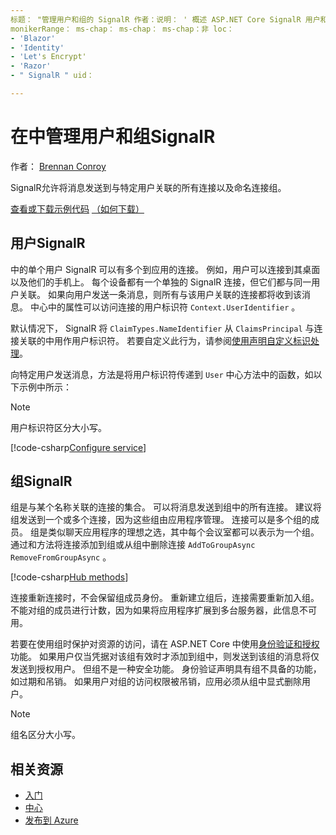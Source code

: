 ```yaml
---
标题： "管理用户和组的 SignalR 作者：说明： ' 概述 ASP.NET Core SignalR 用户和组管理。"
monikerRange： ms-chap： ms-chap： ms-chap：非 loc：
- 'Blazor'
- 'Identity'
- 'Let's Encrypt'
- 'Razor'
- " SignalR " uid： 

---
```


# <a name="manage-users-and-groups-in-signalr"></a>在中管理用户和组SignalR

作者： [Brennan Conroy](https://github.com/BrennanConroy)

SignalR允许将消息发送到与特定用户关联的所有连接以及命名连接组。

[查看或下载示例代码](https://github.com/dotnet/AspNetCore.Docs/tree/master/aspnetcore/signalr/groups/sample/) [（如何下载）](xref:index#how-to-download-a-sample)

## <a name="users-in-signalr"></a>用户SignalR

中的单个用户 SignalR 可以有多个到应用的连接。 例如，用户可以连接到其桌面以及他们的手机上。 每个设备都有一个单独的 SignalR 连接，但它们都与同一用户关联。 如果向用户发送一条消息，则所有与该用户关联的连接都将收到该消息。 中心中的属性可以访问连接的用户标识符 `Context.UserIdentifier` 。

默认情况下， SignalR 将 `ClaimTypes.NameIdentifier` 从 `ClaimsPrincipal` 与连接关联的中用作用户标识符。 若要自定义此行为，请参阅[使用声明自定义标识处理](xref:signalr/authn-and-authz#use-claims-to-customize-identity-handling)。

向特定用户发送消息，方法是将用户标识符传递到 `User` 中心方法中的函数，如以下示例中所示：

> [!NOTE]
> 用户标识符区分大小写。

[!code-csharp[Configure service](groups/sample/Hubs/ChatHub.cs?range=29-32)]

## <a name="groups-in-signalr"></a>组SignalR

组是与某个名称关联的连接的集合。 可以将消息发送到组中的所有连接。 建议将组发送到一个或多个连接，因为这些组由应用程序管理。 连接可以是多个组的成员。 组是类似聊天应用程序的理想之选，其中每个会议室都可以表示为一个组。 通过和方法将连接添加到组或从组中删除连接 `AddToGroupAsync` `RemoveFromGroupAsync` 。

[!code-csharp[Hub methods](groups/sample/Hubs/ChatHub.cs?range=15-27)]

连接重新连接时，不会保留组成员身份。 重新建立组后，连接需要重新加入组。 不能对组的成员进行计数，因为如果将应用程序扩展到多台服务器，此信息不可用。

若要在使用组时保护对资源的访问，请在 ASP.NET Core 中使用[身份验证和授权](xref:signalr/authn-and-authz)功能。 如果用户仅当凭据对该组有效时才添加到组中，则发送到该组的消息将仅发送到授权用户。 但组不是一种安全功能。 身份验证声明具有组不具备的功能，如过期和吊销。 如果用户对组的访问权限被吊销，应用必须从组中显式删除用户。

> [!NOTE]
> 组名区分大小写。

## <a name="related-resources"></a>相关资源

* [入门](xref:tutorials/signalr)
* [中心](xref:signalr/hubs)
* [发布到 Azure](xref:signalr/publish-to-azure-web-app)
